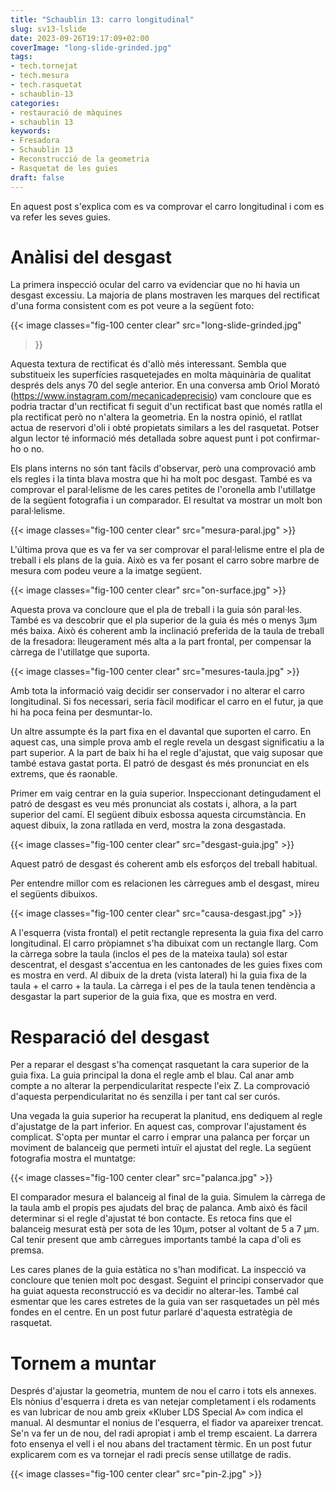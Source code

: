 ```yaml
---
title: "Schaublin 13: carro longitudinal"
slug: sv13-lslide
date: 2023-09-26T19:17:09+02:00
coverImage: "long-slide-grinded.jpg"
tags:
- tech.tornejat
- tech.mesura
- tech.rasquetat
- schaublin-13
categories:
- restauració de màquines
- schaublin 13
keywords:
- Fresadora
- Schaublin 13
- Reconstrucció de la geometria
- Rasquetat de les guies
draft: false
---
```


En aquest post s'explica com es va comprovar el carro longitudinal i
com es va refer les seves guies.

<!--more-->

# Anàlisi del desgast

La primera inspecció ocular del carro va evidenciar que no hi havia un
desgast excessiu. La majoria de plans mostraven les marques del
rectificat d'una forma consistent com es pot veure a la següent foto:

{{< image classes="fig-100 center clear" src="long-slide-grinded.jpg"
>}}

Aquesta textura de rectificat és d'allò més interessant. Sembla que
substitueix les superfícies rasquetejades en molta màquinària de
qualitat després dels anys 70 del segle anterior. En una conversa amb
Oriol Morató (https://www.instagram.com/mecanicadeprecisio) vam
concloure que es podria tractar d'un rectificat fi seguit d'un
rectificat bast que només ratlla el pla rectificat però no n'altera
la geometria. En la nostra opinió, el ratllat actua de reservori d'oli
i obté propietats similars a les del rasquetat. Potser algun lector té
informació més detallada sobre aquest punt i pot confirmar-ho o no.

Els plans interns no són tant fàcils d'observar, però una comprovació
amb els regles i la tinta blava mostra que hi ha molt poc
desgast. També es va comprovar el paral·lelisme de les cares petites
de l'oronella amb l'utillatge de la següent fotografia i un
comparador. El resultat va mostrar un molt bon paral·lelisme.

{{< image classes="fig-100 center clear" src="mesura-paral.jpg" >}}

L'última prova que es va fer va ser comprovar el paral·lelisme entre
el pla de treball i els plans de la guia. Això es va fer posant el
carro sobre marbre de mesura com podeu veure a la imatge següent.

{{< image classes="fig-100 center clear" src="on-surface.jpg" >}}

Aquesta prova va concloure que el pla de treball i la guia són
paral·les. També es va descobrir que el pla superior de la guia és més
o menys 3μm més baixa. Això és coherent amb la inclinació preferida de
la taula de treball de la fresadora: lleugerament més alta a la part
frontal, per compensar la càrrega de l'utillatge que suporta.

{{< image classes="fig-100 center clear" src="mesures-taula.jpg" >}}

Amb tota la informació vaig decidir ser conservador i no alterar el
carro longitudinal. Si fos necessari, seria fàcil modificar el carro
en el futur, ja que hi ha poca feina per desmuntar-lo.

Un altre assumpte és la part fixa en el davantal que suporten el
carro. En aquest cas, una simple prova amb el regle revela un desgast
significatiu a la part superior. A la part de baix hi ha el regle
d'ajustat, que vaig suposar que també estava gastat porta. El patró de
desgast és més pronunciat en els extrems, que és raonable.

Primer em vaig centrar en la guia superior. Inspeccionant
detingudament el patró de desgast es veu més pronunciat als costats i,
alhora, a la part superior del camí. El següent dibuix esbossa aquesta
circumstància. En aquest dibuix, la zona ratllada en verd, mostra
la zona desgastada.

{{< image classes="fig-100 center clear" src="desgast-guia.jpg" >}}

Aquest patró de desgast és coherent amb els esforços del treball
habitual.

Per entendre millor com es relacionen les càrregues amb el desgast,
mireu el següents dibuixos.

{{< image classes="fig-100 center clear" src="causa-desgast.jpg" >}}

A l'esquerra (vista frontal) el petit rectangle representa la guia
fixa del carro longitudinal. El carro pròpiamnet s'ha dibuixat com un
rectangle llarg. Com la càrrega sobre la taula (inclos el pes de la
mateixa taula) sol estar descentrat, el desgast s'accentua en les
cantonades de les guies fixes com es mostra en verd.  Al dibuix de la
dreta (vista lateral) hi la guia fixa de la taula + el carro + la
taula. La càrrega i el pes de la taula tenen tendència a desgastar la
part superior de la guia fixa, que es mostra en verd.


# Resparació del desgast

Per a reparar el desgast s'ha començat rasquetant la cara superior de
la guia fixa. La guia principal la dona el regle amb el blau. Cal anar
amb compte a no alterar la perpendicularitat respecte l'eix Z. La
comprovació d'aquesta perpendicularitat no és senzilla i per tant cal
ser curós.

Una vegada la guia superior ha recuperat la planitud, ens dediquem al
regle d'ajustatge de la part inferior. En aquest cas, comprovar
l'ajustament és complicat. S'opta per muntar el carro i emprar una
palanca per forçar un moviment de balanceig que permeti intuïr el
ajustat del regle. La següent fotografia mostra el muntatge:

{{< image classes="fig-100 center clear" src="palanca.jpg" >}}

El comparador mesura el balanceig al final de la guia. Simulem la
càrrega de la taula amb el propis pes ajudats del braç de palanca. Amb
això és fàcil determinar si el regle d'ajustat té bon contacte. Es
retoca fins que el balanceig mesurat està per sota de les 10µm, potser
al voltant de 5 a 7 µm. Cal tenir present que amb càrregues importants
també la capa d'oli es premsa.

Les cares planes de la guia estàtica no s'han modificat. La inspecció
va concloure que tenien molt poc desgast. Seguint el principi
conservador que ha guiat aquesta reconstrucció es va decidir no
alterar-les. També cal esmentar que les cares estretes de la guia van
ser rasquetades un pèl més fondes en el centre. En un post futur
parlaré d'aquesta estratègia de rasquetat.

# Tornem a muntar

Després d'ajustar la geometria, muntem de nou el carro i tots els
annexes. Els nònius d'esquerra i dreta es van netejar completament i
els rodaments es van lubricar de nou amb greix «Kluber LDS Special A»
com indica el manual. Al desmuntar el nonius de l'esquerra, el fiador
va apareixer trencat. Se'n va fer un de nou, del radi apropiat i amb
el tremp escaient. La darrera foto ensenya el vell i el nou abans del
tractament tèrmic. En un post futur explicarem com es va tornejar el
radi precís sense utillatge de radis.

{{< image classes="fig-100 center clear" src="pin-2.jpg" >}}
